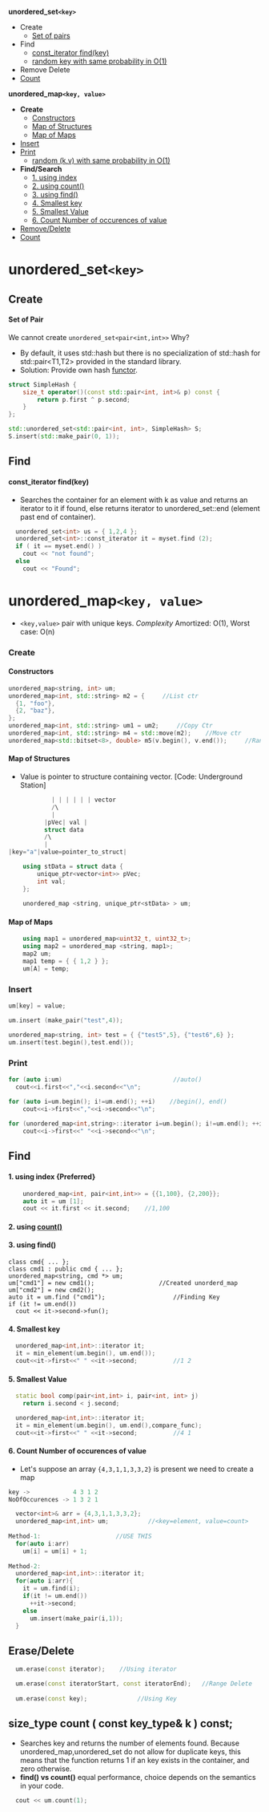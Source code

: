 **unordered_set`<key>`**
  - Create
    - [Set of pairs](#sp)
  - Find
    - [const_iterator find(key)](#find)
    - [random key with same probability in O(1)](/DS_Questions/Questions/Random/Implement_Class/RandomisedSet_Insert_Delete_GetRandom_in_O1.md)
  - Remove Delete
  - [Count](#count1)

**unordered_map`<key, value>`**
  - **Create**
    - [Constructors](#umctr)
    - [Map of Structures](#umstruct)
    - [Map of Maps](#mapmap)
  - [Insert](#uminsert)
  - [Print](#umprint)
    - [random (k,v) with same probability in O(1)](/DS_Questions/Questions/Random/Implement_Class/RandomisedSet_Insert_Delete_GetRandom_in_O1.md)
  - **Find/Search**
    - [1. using index ](#f1)
    - [2. using count()](#f2)
    - [3. using find()](#f3)
    - [4. Smallest key](#f4)
    - [5. Smallest Value](#f5)
    - [6. Count Number of occurences of value](#f6)
  - [Remove/Delete](#erase)
  - [Count](#c1)



# unordered_set`<key>`
## Create
<a name=sp></a>
#### Set of Pair
We cannot create `unordered_set<pair<int,int>>` Why?
  - By default, it uses std::hash but there is no specialization of std::hash for std::pair<T1,T2> provided in the standard library.
  - Solution: Provide own hash [functor](/Languages/Programming_Languages/c++/Characteristics_of_OOPS/Polymorphism/Static_CompileTime/Operator_Overloading/Functor).
```cpp
struct SimpleHash {
    size_t operator()(const std::pair<int, int>& p) const {
        return p.first ^ p.second;
    }
};

std::unordered_set<std::pair<int, int>, SimpleHash> S;
S.insert(std::make_pair(0, 1));
```

## Find
<a name=find></a>
#### const_iterator find(key)
- Searches the container for an element with k as value and returns an iterator to it if found, else returns iterator to unordered_set::end (element past end of container).
```cpp
  unordered_set<int> us = { 1,2,4 };
  unordered_set<int>::const_iterator it = myset.find (2);
  if ( it == myset.end() )
    cout << "not found";
  else
    cout << "Found";
```


# unordered_map`<key, value>`
- `<key,value>` pair with unique keys. *Complexity* Amortized: O(1), Worst case: O(n)

### Create
<a name=umctr></a>
#### Constructors
```cpp
unordered_map<string, int> um;
unordered_map<int, std::string> m2 = {     //List ctr
  {1, "foo"},
  {2, "baz"}, 
}; 
unordered_map<int, std::string> um1 = um2;     //Copy Ctr
unordered_map<int, std::string> m4 = std::move(m2);    //Move ctr
unordered_map<std::bitset<8>, double> m5(v.begin(), v.end());     //Range ctr
```

<a name=umstruct></a>
#### Map of Structures
- Value is pointer to structure containing vector. [Code: Underground Station]
```cpp
            | | | | | | vector
            /\
            |
          |pVec| val |
          struct data
          /\
          |
|key="a"|value=pointer_to_struct|  

    using stData = struct data {
        unique_ptr<vector<int>> pVec;
        int val;
    };
    
    unordered_map <string, unique_ptr<stData> > um;    
```

<a name=mapmap></a>
#### Map of Maps
```cpp
    using map1 = unordered_map<uint32_t, uint32_t>;
    using map2 = unordered_map <string, map1>;
    map2 um;
    map1 temp = { { 1,2 } };
    um[A] = temp;    
```

<a name=uminsert></a>
### Insert
```cpp
um[key] = value;   

um.insert (make_pair("test",4));

unordered_map<string, int> test = { {"test5",5}, {"test6",6} };
um.insert(test.begin(),test.end());
```

<a name=umprint></a>
### Print
```cpp
for (auto i:um)                               //auto()
  cout<<i.first<<","<<i.second<<"\n";

for (auto i=um.begin(); i!=um.end(); ++i)    //begin(), end()
    cout<<i->first<<","<<i->second<<"\n";
    
for (unordered_map<int,string>::iterator i=um.begin(); i!=um.end(); ++i)          //iterator
    cout<<i->first<<" "<<i->second<<"\n";
```

## Find 

<a name=f1></a>
#### 1. using index {Preferred}
```cpp
    unordered_map<int, pair<int,int>> = {{1,100}, {2,200}};
    auto it = um [1];
    cout << it.first << it.second;    //1,100
```
<a name=f2></a>
#### 2. using [count()](#c1)
<a name=f3></a>
#### 3. using find()
```
class cmd{ ... };
class cmd1 : public cmd { ... };
unordered_map<string, cmd *> um;
um["cmd1"] = new cmd1();                  //Created unorderd_map
um["cmd2"] = new cmd2();
auto it = um.find ("cmd1");                   //Finding Key
if (it != um.end())
  cout << it->second->fun();
```
<a name=f4></a>
#### 4. Smallest key
```cpp
  unordered_map<int,int>::iterator it;
  it = min_element(um.begin(), um.end());
  cout<<it->first<<" " <<it->second;          //1 2
```
<a name=f5></a>
#### 5. Smallest Value
```cpp
  static bool comp(pair<int,int> i, pair<int, int> j)
    return i.second < j.second;

  unordered_map<int,int>::iterator it;
  it = min_element(um.begin(), um.end(),compare_func);
  cout<<it->first<<" " <<it->second;          //4 1
```

<a name=f6></a>
#### 6. Count Number of occurences of value
- Let's suppose an array `{4,3,1,1,3,3,2}` is present we need to create a map
```c++
key ->            4 3 1 2
NoOfOccurences -> 1 3 2 1

  vector<int>& arr = {4,3,1,1,3,3,2};
  unordered_map<int,int> um;           //<key=element, value=count>
  
Method-1:                     //USE THIS
  for(auto i:arr)
    um[i] = um[i] + 1;
  
Method-2:  
  unordered_map<int,int>::iterator it;
  for(auto i:arr){
    it = um.find(i);
    if(it != um.end())
      ++it->second;
    else
      um.insert(make_pair(i,1));
  }
```

<a name=erase></a>
## Erase/Delete
```cpp
  um.erase(const iterator);    //Using iterator

  um.erase(const iteratorStart, const iteratorEnd);   //Range Delete
  
  um.erase(const key);              //Using Key
```

<a name=c1></a>
## size_type count ( const key_type& k ) const;
- Searches key and returns the number of elements found. Because unordered_map,unordered_set do not allow for duplicate keys, this means that the function returns 1 if an key  exists in the container, and zero otherwise.
- **find() vs count()**  equal performance, choice depends on the semantics in your code.
```cpp
  cout << um.count(1);
```
